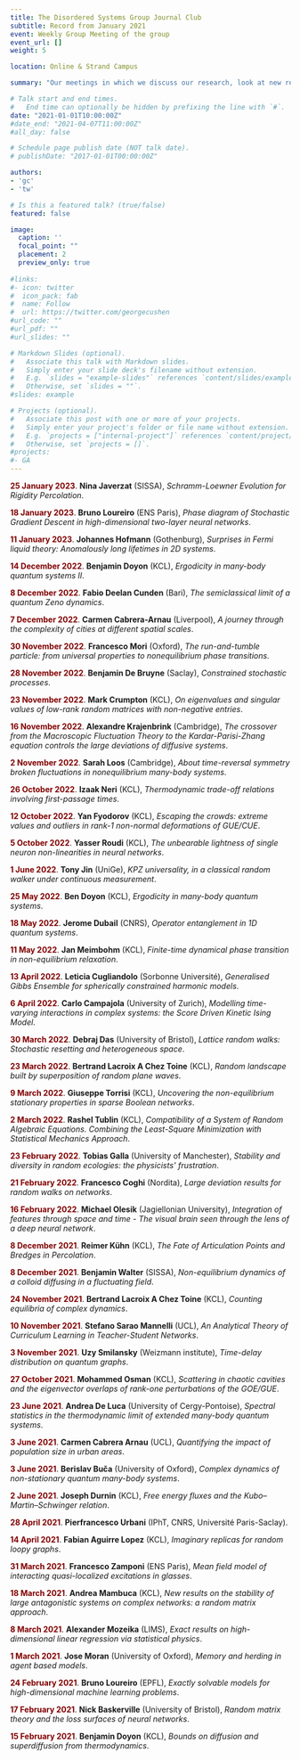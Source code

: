 ```yaml
---
title: The Disordered Systems Group Journal Club
subtitle: Record from January 2021
event: Weekly Group Meeting of the group
event_url: []
weight: 5

location: Online & Strand Campus

summary: "Our meetings in which we discuss our research, look at new results, and invite guest speakers."

# Talk start and end times.
#   End time can optionally be hidden by prefixing the line with `#`.
date: "2021-01-01T10:00:00Z"
#date_end: "2021-04-07T11:00:00Z"
#all_day: false

# Schedule page publish date (NOT talk date).
# publishDate: "2017-01-01T00:00:00Z"

authors:
- 'gc'
- 'tw'

# Is this a featured talk? (true/false)
featured: false

image:
  caption: ''
  focal_point: ""
  placement: 2
  preview_only: true
  
#links:
#- icon: twitter
#  icon_pack: fab
#  name: Follow
#  url: https://twitter.com/georgecushen
#url_code: ""
#url_pdf: ""
#url_slides: ""

# Markdown Slides (optional).
#   Associate this talk with Markdown slides.
#   Simply enter your slide deck's filename without extension.
#   E.g. `slides = "example-slides"` references `content/slides/example-slides.md`.
#   Otherwise, set `slides = ""`.
#slides: example

# Projects (optional).
#   Associate this post with one or more of your projects.
#   Simply enter your project's folder or file name without extension.
#   E.g. `projects = ["internal-project"]` references `content/project/deep-learning/index.md`.
#   Otherwise, set `projects = []`.
#projects:
#- GA
---
```

<script defer src="/static/fontawesome/fontawesome-all.js"></script>

<span style="color:Maroon">**25 January 2023**</span>\. **Nina Javerzat** (SISSA), *Schramm-Loewner Evolution for Rigidity Percolation*.

<span style="color:Maroon">**18 January 2023**</span>\. **Bruno Loureiro** (ENS Paris), *Phase diagram of Stochastic Gradient Descent in high-dimensional two-layer neural networks*.

<span style="color:Maroon">**11 January 2023**</span>\. **Johannes Hofmann** (Gothenburg), *Surprises in Fermi liquid theory: Anomalously long lifetimes in 2D systems*.

<span style="color:Maroon">**14 December 2022**</span>\. **Benjamin Doyon** (KCL), *Ergodicity in many-body quantum systems II*.

<span style="color:Maroon">**8 December 2022**</span>\. **Fabio Deelan Cunden** (Bari), *The semiclassical limit of a quantum Zeno dynamics*.

<span style="color:Maroon">**7 December 2022**</span>\. **Carmen Cabrera-Arnau** (Liverpool), *A journey through the complexity of cities at different spatial scales*.

<span style="color:Maroon">**30 November 2022**</span>\. **Francesco Mori** (Oxford), *The run-and-tumble particle: from universal properties to nonequilibrium phase transitions*.

<span style="color:Maroon">**28 November 2022**</span>\. **Benjamin De Bruyne** (Saclay), *Constrained stochastic processes*.

<span style="color:Maroon">**23 November 2022**</span>\. **Mark Crumpton** (KCL), *On eigenvalues and singular values of low-rank random matrices with non-negative entries*. 

<span style="color:Maroon">**16 November 2022**</span>\. **Alexandre Krajenbrink** (Cambridge), *The crossover from the Macroscopic Fluctuation Theory to the Kardar-Parisi-Zhang equation controls the large deviations of diffusive systems*. 

<span style="color:Maroon">**2 November 2022**</span>\. **Sarah Loos** (Cambridge), *About time-reversal symmetry broken fluctuations in nonequilibrium many-body systems*. 

<span style="color:Maroon">**26 October 2022**</span>\. **Izaak Neri** (KCL), *Thermodynamic trade-off relations involving first-passage times*. 

<span style="color:Maroon">**12 October 2022**</span>\. **Yan Fyodorov** (KCL), *Escaping the crowds: extreme values and outliers in rank-1 non-normal deformations of GUE/CUE*. 

<span style="color:Maroon">**5 October 2022**</span>\. **Yasser Roudi** (KCL), *The unbearable lightness of single neuron non-linearities in neural networks*. 

<span style="color:Maroon">**1 June 2022**</span>\. **Tony Jin** (UniGe), *KPZ universality, in a classical random walker under continuous measurement*. 

<span style="color:Maroon">**25 May 2022**</span>\. **Ben Doyon** (KCL), *Ergodicity in many-body quantum systems*. 

<span style="color:Maroon">**18 May 2022**</span>\. **Jerome Dubail** (CNRS), *Operator entanglement in 1D quantum systems*. 

<span style="color:Maroon">**11 May 2022**</span>\. **Jan Meimbohm** (KCL), *Finite-time dynamical phase transition in non-equilibrium relaxation*. 

<span style="color:Maroon">**13 April 2022**</span>\. **Leticia Cugliandolo** (Sorbonne Université), *Generalised Gibbs Ensemble for spherically constrained harmonic models*. 

<span style="color:Maroon">**6 April 2022**</span>\. **Carlo Campajola** (University of Zurich), *Modelling time-varying interactions in complex systems: the Score Driven Kinetic Ising Model*. 

<span style="color:Maroon">**30 March 2022**</span>\. **Debraj Das** (University of Bristol), *Lattice random walks: Stochastic resetting and heterogeneous space*. 

<span style="color:Maroon">**23 March 2022**</span>\. **Bertrand Lacroix A Chez Toine** (KCL), *Random landscape built by superposition of random plane waves*.

<span style="color:Maroon">**9 March 2022**</span>\. **Giuseppe Torrisi** (KCL), *Uncovering the non-equilibrium stationary properties in sparse Boolean networks*.

<span style="color:Maroon">**2 March 2022**</span>\. **Rashel Tublin** (KCL), *Compatibility of a System of Random Algebraic Equations. Combining the Least-Square Minimization with Statistical Mechanics Approach*.

<span style="color:Maroon">**23 February 2022**</span>\. **Tobias Galla** (University of Manchester), *Stability and diversity in random ecologies: the physicists' frustration*.

<span style="color:Maroon">**21 February 2022**</span>\. **Francesco Coghi** (Nordita), *Large deviation results for random walks on networks*.

<span style="color:Maroon">**16 February 2022**</span>\. **Michael Olesik** (Jagiellonian University), *Integration of features through space and time - The visual brain seen through the lens of a deep neural network*.

<span style="color:Maroon">**8 December 2021**</span>\. **Reimer Kühn** (KCL), *The Fate of Articulation Points and Bredges in Percolation*.

<span style="color:Maroon">**8 December 2021**</span>\. **Benjamin Walter** (SISSA), *Non-equilibrium dynamics of a colloid diffusing in a fluctuating field*.

<span style="color:Maroon">**24 November 2021**</span>\. **Bertrand Lacroix A Chez Toine** (KCL), *Counting equilibria of complex dynamics*.

<span style="color:Maroon">**10 November 2021**</span>\. **Stefano Sarao Mannelli** (UCL), *An Analytical Theory of Curriculum Learning in Teacher-Student Networks*.

<span style="color:Maroon">**3 November 2021**</span>\. **Uzy Smilansky** (Weizmann institute), *Time-delay distribution on quantum graphs*.

<span style="color:Maroon">**27 October 2021**</span>\. **Mohammed Osman** (KCL), *Scattering in chaotic cavities and the eigenvector overlaps of rank-one perturbations of the GOE/GUE*.

<span style="color:Maroon">**23 June 2021**</span>\. **Andrea De Luca** (University of Cergy-Pontoise), *Spectral statistics in the thermodynamic limit of extended many-body quantum systems*.

<span style="color:Maroon">**3 June 2021**</span>\. **Carmen Cabrera Arnau** (UCL), *Quantifying the impact of population size in urban areas*.

<span style="color:Maroon">**3 June 2021**</span>\. **Berislav Buča** (University of Oxford), *Complex dynamics of non-stationary quantum many-body systems*.

<span style="color:Maroon">**2 June 2021**</span>\. **Joseph Durnin** (KCL), *Free energy fluxes and the Kubo–Martin–Schwinger relation*.

<span style="color:Maroon">**28 April 2021**</span>\. **Pierfrancesco Urbani** (IPhT, CNRS, Université Paris-Saclay).

<span style="color:Maroon">**14 April 2021**</span>\. **Fabian Aguirre Lopez** (KCL), *Imaginary replicas for random loopy graphs*.

 <a class="btn btn-primary btn-sm" href="https://www.youtube.com/watch?v=H_GvgActloM" role="button"> <i class="fab fa-youtube"></i> </a><span style="color:Maroon"> **31 March 2021**</span>\. **Francesco Zamponi** (ENS Paris), *Mean field model of interacting quasi-localized excitations in glasses*.

<span style="color:Maroon">**18 March 2021**</span>\. **Andrea Mambuca** (KCL), *New results on the stability of large antagonistic systems on complex networks: a random matrix approach*. 

<span style="color:Maroon">**8 March 2021**</span>\. **Alexander Mozeika** (LIMS), *Exact results on high-dimensional linear regression via statistical physics*. 

<span style="color:Maroon">**1 March 2021**</span>\. **Jose Moran** (University of Oxford), *Memory and herding in agent based models*. 

<span style="color:Maroon">**24 February 2021**</span>\. **Bruno Loureiro** (EPFL), *Exactly solvable models for high-dimensional machine learning problems*. <a class="btn btn-primary btn-sm" href="https://arxiv.org/abs/2102.08127" role="button"> <i class="fas fa-file"></i> </a> <a class="btn btn-primary btn-sm" href="https://arxiv.org/abs/2006.14709.08127" role="button"> <i class="fas fa-file"></i> </a> <a class="btn btn-primary btn-sm" href="https://arxiv.org/abs/2002.09339" role="button"> <i class="fas fa-file"></i> </a>

<span style="color:Maroon">**17 February 2021**</span>\. **Nick Baskerville** (University of Bristol), *Random matrix theory and the loss surfaces of neural networks*.

<span style="color:Maroon">**15 February 2021**</span>\. **Benjamin Doyon** (KCL), *Bounds on diffusion and superdiffusion from thermodynamics*.
